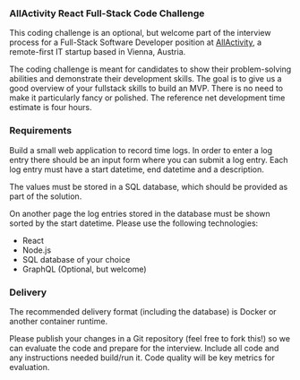 ### AllActivity React Full-Stack Code Challenge
This coding challenge is an optional, but welcome part of the interview process for a Full-Stack Software Developer position at [AllActivity](https://www.allactivity.com), a remote-first IT startup based in Vienna, Austria.

The coding challenge is meant for candidates to show their problem-solving abilities and demonstrate their development skills. The goal is to give us a good overview of your fullstack skills to build an MVP. There is no need to make it particularly fancy or polished. The reference net development time estimate is four hours.

### Requirements
Build a small web application to record time logs. In order to enter a log entry there should be an input form where you can submit a log entry. Each log entry must have a start datetime, end datetime and a description.

The values must be stored in a SQL database, which should be provided as part of the solution.

On another page the log entries stored in the database must be shown sorted by the start datetime. Please use the following technologies:
+ React
+ Node.js
+ SQL database of your choice
+ GraphQL (Optional, but welcome)

### Delivery
The recommended delivery format (including the database) is Docker or another container runtime.

Please publish your changes in a Git repository (feel free to fork this!) so we can evaluate the code and prepare for the interview. Include all code and any instructions needed build/run it. Code quality will be key metrics for evaluation.
